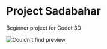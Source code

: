 # Project Sadabahar
 Beginner project for Godot 3D

![Couldn't find preview](https://i.imgur.com/oo6GaT3.png)
